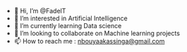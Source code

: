 - 👋 Hi, I’m @FadelT
- 👀 I’m interested in Artificial Intelligence
- 🌱 I’m currently learning Data science
- 💞️ I’m looking to collaborate on Machine learning projects 
- 📫 How to reach me : nbouyaakassinga@gmail.com 

<!---
FadelT/FadelT is a ✨ special ✨ repository because its `README.md` (this file) appears on your GitHub profile.
You can click the Preview link to take a look at your changes.
--->
